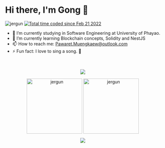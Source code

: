 # Hi there, I'm Gong 👋

<p float="left"> 
  <img src="https://komarev.com/ghpvc/?username=jergun&label=Profile%20views&color=0e75b6&style=flat" alt="jergun" /> 
  <a href="https://wakatime.com/@9d428ed7-f009-46c0-ab5f-a18fe7073753"><img src="https://wakatime.com/badge/user/9d428ed7-f009-46c0-ab5f-a18fe7073753.svg" alt="Total time coded since Feb 21 2022" /></a>
</p>

- 🔭 I’m currently studying in Software Engineering at University of Phayao.
- 🌱 I’m currently learning Blockchain concepts, Solidity and NestJS
- 📫 How to reach me: Pawaret.Muengkaew@outlook.com
- ⚡ Fun fact: I love to sing a song. 🤣

<br />

<p align="center">
  <a href="https://github-readme-streak-stats.herokuapp.com?user=JerGun&theme=gruvbox_duo&date_format=M%20j%5B%2C%20Y%5D&background=2D2A54"><img src="https://github-readme-streak-stats.herokuapp.com?user=JerGun&theme=gruvbox_duo&date_format=M%20j%5B%2C%20Y%5D&background=2D2A54"/></a>
</p>

<p align="center">
  <img align="center" height="180" src="https://github-readme-stats.vercel.app/api?username=jergun&theme=shades-of-purple&show_icons=true&locale=en" alt="jergun" />
  <img align="center" height="180" src="https://github-readme-stats.vercel.app/api/top-langs/?username=jergun&langs_count=10&layout=compact&theme=shades-of-purple" alt="jergun" />
</p>

<p align="center">
  <img src="https://capsule-render.vercel.app/api?type=waving&color=gradient&height=60&section=footer"/>
</p>
